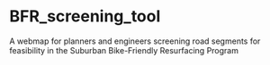 # BFR_screening_tool
A webmap for planners and engineers screening road segments for feasibility in the Suburban Bike-Friendly Resurfacing Program
